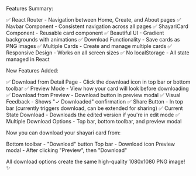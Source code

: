 Features Summary:

✅ React Router - Navigation between Home, Create, and About pages
✅ Navbar Component - Consistent navigation across all pages
✅ ShayariCard Component - Reusable card component
✅ Beautiful UI - Gradient backgrounds with animations
✅ Download Functionality - Save cards as PNG images
✅ Multiple Cards - Create and manage multiple cards
✅ Responsive Design - Works on all screen sizes
✅ No localStorage - All state managed in React


New Features Added:

✅ Download from Detail Page - Click the download icon in top bar or bottom toolbar
✅ Preview Mode - View how your card will look before downloading
✅ Download from Preview - Download button in preview modal
✅ Visual Feedback - Shows "✓ Downloaded" confirmation
✅ Share Button - In top bar (currently triggers download, can be extended for sharing)
✅ Current State Download - Downloads the edited version if you're in edit mode
✅ Multiple Download Options - Top bar, bottom toolbar, and preview modal

Now you can download your shayari card from:

Bottom toolbar - "Download" button
Top bar - Download icon
Preview modal - After clicking "Preview", then "Download"

All download options create the same high-quality 1080x1080 PNG image! ✨
